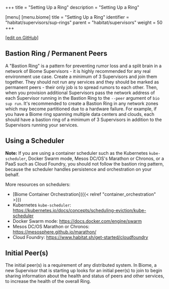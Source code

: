 +++
title = "Setting Up a Ring"
description = "Setting Up a Ring"

[menu]
  [menu.biome]
    title = "Setting Up a Ring"
    identifier = "habitat/supervisors/sup-rings"
    parent = "habitat/supervisors"
    weight = 50
+++

[\[edit on GitHub\]](https://github.com/habitat-sh/habitat/blob/master/components/docs-chef-io/content/habitat/sup_rings.md)

## Bastion Ring / Permanent Peers

A "Bastion Ring" is a pattern for preventing rumor loss and a split brain in a network of Biome Supervisors - it is highly recommended for any real environment use case. Create a minimum of 3 Supervisors and join them together. They should not run any services and they should be marked as permanent peers - their only job is to spread rumors to each other. Then, when you provision additional Supervisors pass the network address of each Supervisor running in the Bastion Ring to the `--peer` argument of `bio sup run`. It's recommended to create a Bastion Ring in any network zones which may become partitioned due to a hardware failure. For example, if you have a Biome ring spanning multiple data centers and clouds, each should have a bastion ring of a minimum of 3 Supervisors in addition to the Supervisors running your services.

## Using a Scheduler

**Note:** If you are using a container scheduler such as the Kubernetes `kube-scheduler`, Docker Swarm mode, Mesos DC/OS's Marathon or Chronos, or a PaaS such as Cloud Foundry, you should not follow the bastion ring pattern, because the scheduler handles persistence and orchestration on your behalf.

More resources on schedulers:

- [Biome Container Orchestration]({{< relref "container_orchestration" >}})
- Kubernetes `kube-scheduler`: https://kubernetes.io/docs/concepts/scheduling-eviction/kube-scheduler
- Docker Swarm mode: https://docs.docker.com/engine/swarm
- Mesos DC/OS Marathon or Chronos: https://mesosphere.github.io/marathon/
- Cloud Foundry: https://www.habitat.sh/get-started/cloudfoundry

## Initial Peer(s)

The initial peer(s) is a requirement of any distributed system. In Biome, a new Supervisor that is starting up looks for an initial peer(s) to join to begin sharing information about the health and status of peers and other services, to increase the health of the overall Ring.
